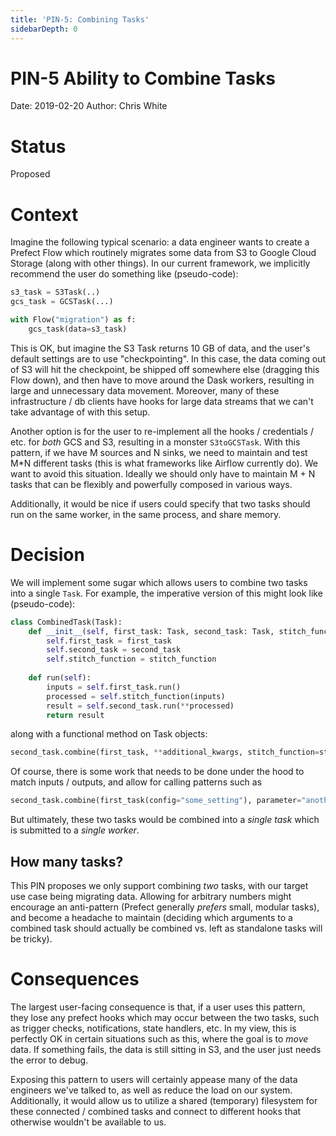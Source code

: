 ```yaml
---
title: 'PIN-5: Combining Tasks'
sidebarDepth: 0
---
```


# PIN-5 Ability to Combine Tasks

Date: 2019-02-20
Author: Chris White

# Status
Proposed

# Context
Imagine the following typical scenario: a data engineer wants to create a Prefect Flow which routinely migrates some data from S3 to Google Cloud Storage (along with other things).  In our current framework, we implicitly recommend the user do something like (pseudo-code):
```python
s3_task = S3Task(..)
gcs_task = GCSTask(...)

with Flow("migration") as f:
    gcs_task(data=s3_task)
```
This is OK, but imagine the S3 Task returns 10 GB of data, and the user's default settings are to use "checkpointing".  In this case, the data coming out of S3 will hit the checkpoint, be shipped off somewhere else (dragging this Flow down), and then have to move around the Dask workers, resulting in large and unnecessary data movement.  Moreover, many of these infrastructure / db clients have hooks for large data streams that we can't take advantage of with this setup.

Another option is for the user to re-implement all the hooks / credentials / etc. for _both_ GCS and S3, resulting in a monster `S3toGCSTask`.  With this pattern, if we have M sources and N sinks, we need to maintain and test M\*N different tasks (this is what frameworks like Airflow currently do).  We want to avoid this situation.  Ideally we should only have to maintain M + N tasks that can be flexibly and powerfully composed in various ways.

Additionally, it would be nice if users could specify that two tasks should run on the same worker, in the same process, and share memory.

# Decision
We will implement some sugar which allows users to combine two tasks into a single `Task`.  For example, the imperative version of this might look like (pseudo-code):
```python
class CombinedTask(Task):                                                             
    def __init__(self, first_task: Task, second_task: Task, stitch_function: Callable):                        
        self.first_task = first_task                                             
        self.second_task = second_task                                                 
		self.stitch_function = stitch_function
                                                                                   
    def run(self):                                                                 
        inputs = self.first_task.run()                                                 
		processed = self.stitch_function(inputs)
        result = self.second_task.run(**processed)
		return result
```
along with a functional method on Task objects:
```python
second_task.combine(first_task, **additional_kwargs, stitch_function=stitch_function)
```
Of course, there is some work that needs to be done under the hood to match inputs / outputs, and allow for calling patterns such as
```python
second_task.combine(first_task(config="some_setting"), parameter="another_input")
```
But ultimately, these two tasks would be combined into a _single task_ which is submitted to a _single worker_.

## How many tasks?

This PIN proposes we only support combining _two_ tasks, with our target use case being migrating data.  Allowing for arbitrary numbers might encourage an anti-pattern (Prefect generally _prefers_ small, modular tasks), and become a headache to maintain (deciding which arguments to a combined task should actually be combined vs. left as standalone tasks will be tricky).

# Consequences
The largest user-facing consequence is that, if a user uses this pattern, they lose any prefect hooks which may occur between the two tasks, such as trigger checks, notifications, state handlers, etc.  In my view, this is perfectly OK in certain situations such as this, where the goal is to _move_ data.  If something fails, the data is still sitting in S3, and the user just needs the error to debug.

Exposing this pattern to users will certainly appease many of the data engineers we've talked to, as well as reduce the load on our system.  Additionally, it would allow us to utilize a shared (temporary) filesystem for these connected / combined tasks and connect to different hooks that otherwise wouldn't be available to us.

